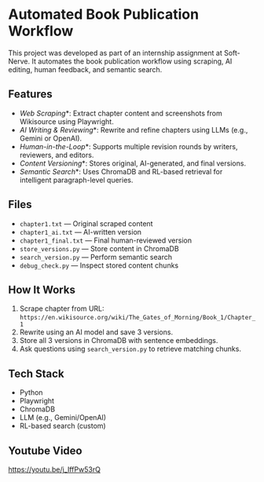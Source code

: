 #  Automated Book Publication Workflow

This project was developed as part of an internship assignment at Soft-Nerve. It automates the book publication workflow using scraping, AI editing, human feedback, and semantic search.

##  Features

- *Web Scraping**: Extract chapter content and screenshots from Wikisource using Playwright.
- *AI Writing & Reviewing**: Rewrite and refine chapters using LLMs (e.g., Gemini or OpenAI).
- *Human-in-the-Loop**: Supports multiple revision rounds by writers, reviewers, and editors.
- *Content Versioning**: Stores original, AI-generated, and final versions.
- *Semantic Search**: Uses ChromaDB and RL-based retrieval for intelligent paragraph-level queries.

##  Files

- `chapter1.txt` — Original scraped content  
- `chapter1_ai.txt` — AI-written version  
- `chapter1_final.txt` — Final human-reviewed version  
- `store_versions.py` — Store content in ChromaDB  
- `search_version.py` — Perform semantic search  
- `debug_check.py` — Inspect stored content chunks

##  How It Works

1. Scrape chapter from URL:  
   `https://en.wikisource.org/wiki/The_Gates_of_Morning/Book_1/Chapter_1`
2. Rewrite using an AI model and save 3 versions.
3. Store all 3 versions in ChromaDB with sentence embeddings.
4. Ask questions using `search_version.py` to retrieve matching chunks.

##  Tech Stack

- Python
- Playwright
- ChromaDB
- LLM (e.g., Gemini/OpenAI)
- RL-based search (custom)

## Youtube Video
https://youtu.be/j_IffPw53rQ
